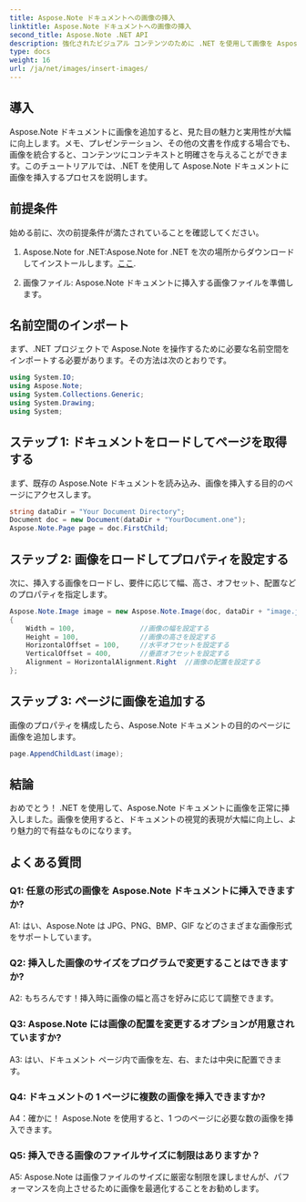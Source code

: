 ```yaml
---
title: Aspose.Note ドキュメントへの画像の挿入
linktitle: Aspose.Note ドキュメントへの画像の挿入
second_title: Aspose.Note .NET API
description: 強化されたビジュアル コンテンツのために .NET を使用して画像を Aspose.Note ドキュメントにシームレスに挿入する方法を学びます。簡単に統合するには、ステップバイステップのガイドに従ってください。
type: docs
weight: 16
url: /ja/net/images/insert-images/
---
```

## 導入

Aspose.Note ドキュメントに画像を追加すると、見た目の魅力と実用性が大幅に向上します。メモ、プレゼンテーション、その他の文書を作成する場合でも、画像を統合すると、コンテンツにコンテキストと明確さを与えることができます。このチュートリアルでは、.NET を使用して Aspose.Note ドキュメントに画像を挿入するプロセスを説明します。

## 前提条件

始める前に、次の前提条件が満たされていることを確認してください。

1.  Aspose.Note for .NET:Aspose.Note for .NET を次の場所からダウンロードしてインストールします。[ここ](https://releases.aspose.com/note/net/).
   
2. 画像ファイル: Aspose.Note ドキュメントに挿入する画像ファイルを準備します。

## 名前空間のインポート

まず、.NET プロジェクトで Aspose.Note を操作するために必要な名前空間をインポートする必要があります。その方法は次のとおりです。

```csharp
using System.IO;
using Aspose.Note;
using System.Collections.Generic;
using System.Drawing;
using System;
```

## ステップ 1: ドキュメントをロードしてページを取得する

まず、既存の Aspose.Note ドキュメントを読み込み、画像を挿入する目的のページにアクセスします。

```csharp
string dataDir = "Your Document Directory";
Document doc = new Document(dataDir + "YourDocument.one");
Aspose.Note.Page page = doc.FirstChild;
```

## ステップ 2: 画像をロードしてプロパティを設定する

次に、挿入する画像をロードし、要件に応じて幅、高さ、オフセット、配置などのプロパティを指定します。

```csharp
Aspose.Note.Image image = new Aspose.Note.Image(doc, dataDir + "image.jpg")
{
    Width = 100,                //画像の幅を設定する
    Height = 100,               //画像の高さを設定する
    HorizontalOffset = 100,     //水平オフセットを設定する
    VerticalOffset = 400,       //垂直オフセットを設定する
    Alignment = HorizontalAlignment.Right  //画像の配置を設定する
};
```

## ステップ 3: ページに画像を追加する

画像のプロパティを構成したら、Aspose.Note ドキュメントの目的のページに画像を追加します。

```csharp
page.AppendChildLast(image);
```

## 結論

おめでとう！ .NET を使用して、Aspose.Note ドキュメントに画像を正常に挿入しました。画像を使用すると、ドキュメントの視覚的表現が大幅に向上し、より魅力的で有益なものになります。

## よくある質問

### Q1: 任意の形式の画像を Aspose.Note ドキュメントに挿入できますか?

A1: はい、Aspose.Note は JPG、PNG、BMP、GIF などのさまざまな画像形式をサポートしています。

### Q2: 挿入した画像のサイズをプログラムで変更することはできますか?

A2: もちろんです！挿入時に画像の幅と高さを好みに応じて調整できます。

### Q3: Aspose.Note には画像の配置を変更するオプションが用意されていますか?

A3: はい、ドキュメント ページ内で画像を左、右、または中央に配置できます。

### Q4: ドキュメントの 1 ページに複数の画像を挿入できますか?

A4：確かに！ Aspose.Note を使用すると、1 つのページに必要な数の画像を挿入できます。

### Q5: 挿入できる画像のファイルサイズに制限はありますか？

A5: Aspose.Note は画像ファイルのサイズに厳密な制限を課しませんが、パフォーマンスを向上させるために画像を最適化することをお勧めします。